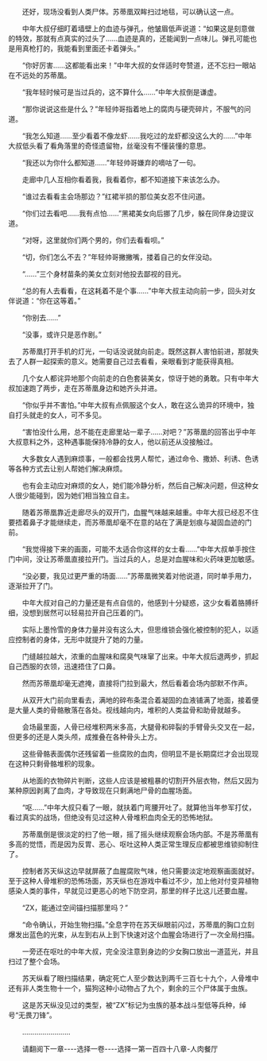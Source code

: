 <div class="read-content j_readContent" id="">
                <p>　　还好，现场没看到人类尸体。苏蒂凰双眸扫过地毯，可以确认这一点。<p>　　中年大叔仔细盯着墙壁上的血迹与弹孔，他皱眉低声说道：“如果这是刻意做的特效，那就有点真实的过头了……血迹是真的，还能闻到一点味儿。弹孔可能也是用真枪打的，我能看到里面还卡着弹头。”<p>　　“你好厉害……这都能看出来！”中年大叔的女伴适时夸赞道，还不忘扫一眼站在不远处的苏蒂凰。<p>　　“我年轻时候可是当过兵的，这不算什么……”中年大叔倒是谦虚。<p>　　“那你说说这些是什么？”年轻帅哥指着地上的腐肉与硬壳碎片，不服气的问道。<p>　　“我怎么知道……至少看着不像龙虾……我吃过的龙虾都没这么大的……”中年大叔低头看了看角落里的奇怪遗留物，丝毫没有不懂装懂的意思。<p>　　“我还以为你什么都知道……”年轻帅哥嫌弃的嘀咕了一句。<p>　　走廊中几人互相你看着我，我看着你，都不知道接下来该怎么办。<p>　　“谁过去看看主会场那边？”红裙半损的那位美女忍不住问道。<p>　　“你们过去看吧……我有点怕……”黑裙美女向后挪了几步，躲在同伴身边提议道。<p>　　“对呀，这里就你们两个男的，你们去看看呗。”<p>　　“切，你们怎么不去？”年轻帅哥撇撇嘴，搂着自己的女伴没动。<p>　　“……”三个身材苗条的美女立刻对他投去鄙视的目光。<p>　　“总的有人去看看，在这耗着不是个事……”中年大叔主动向前一步，回头对女伴说道：“你在这等着。”<p>　　“你别去……”<p>　　“没事，或许只是恶作剧。”<p>　　苏蒂凰打开手机的灯光，一句话没说就向前走。既然这群人害怕前进，那就失去了人群一起探索的意义。她需要自己过去看看，亲眼看到才能获得真相。<p>　　几个女人都诧异地那个向前走的白色套装美女，惊讶于她的勇敢。只有中年大叔加速跑了两步，走在苏蒂凰身边和她齐头并进。<p>　　“你似乎并不害怕。”中年大叔有点佩服这个女人，敢在这么诡异的环境中，独自打头就走的女人，可不多见。<p>　　“害怕没什么用，总不能在走廊里站一辈子……对吧？”苏蒂凰的回答出乎中年大叔意料之外，这种遇事能保持冷静的女人，他以前还从没接触过。<p>　　大多数女人遇到麻烦事，一般都会找男人帮忙，通过命令、撒娇、利诱、色诱等各种方式去让别人帮她们解决麻烦。<p>　　也有会主动应对麻烦的女人，她们能冷静分析，然后自己解决问题，但这种女人很少能碰到，因为她们相当独立自主。<p>　　随着苏蒂凰靠近走廊尽头的双开门，血腥气味越来越重。中年大叔已经忍不住要捂着鼻子才能继续走，而苏蒂凰却毫不在意的站在了满是划痕与凝固血迹的门前。<p>　　“我觉得接下来的画面，可能不太适合你这样的女士看……”中年大叔单手按住门中间，没让苏蒂凰直接拉开门。当过兵的人，总是对血腥味和火药味更加敏感。<p>　　“没必要，我见过更严重的场面……”苏蒂凰微笑着对他说道，同时单手用力，逐渐拉开了门。<p>　　中年大叔对自己的力量还是有点自信的，他感到十分疑惑，这少女看着胳膊纤细，没想到居然可以轻易拉开自己压着的门。<p>　　实际上墨怜雪的身体力量并没有这么大，但思维锁会强化被控制的犯人，以适应控制者的身体，无形中就提升了她的力量。<p>　　门缝越拉越大，浓重的血腥味和腐臭气味窜了出来。中年大叔后退两步，抓起自己西服的衣领，迅速捂住了口鼻。<p>　　然而苏蒂凰却毫无遮掩，直接将门拉到最大，然后看着会场内部默不作声。<p>　　从双开大门前向里看去，满地的碎布条混合着凝固的血液铺满了地面，接着便是大量人类的骨骼散落在各处。视线越向内，堆积的人类盆骨和助骨就越多。<p>　　会场最里面，人骨已经堆积两米多高，大腿骨和碎裂的手臂骨头交叉在一起，但更多的还是人类头颅，成推叠在各种骨头上方。<p>　　这些骨骼表面偶尔还残留着一些腐败的血肉，但明显不是长期腐烂才会出现现在这种只剩骨骼堆积的现象。<p>　　从地面的衣物碎片判断，这些人应该是被粗暴的切割开外层衣物，然后又因为某种原因剥离了血肉，才导致现在只剩满地尸骨的血腥场面。<p>　　“呕……”中年大叔只看了一眼，就扶着门弯腰开吐了。就算他当年参军打仗，看过真实的战场，但绝没有见过这种人骨堆积血肉全无的恐怖地狱。<p>　　苏蒂凰倒是很淡定的扫了他一眼，摇了摇头继续观察会场内部。不是苏蒂凰有多高的觉悟，而是因为反胃、恶心、呕吐这种人类正常生理反应都被思维锁抑制住了。<p>　　控制者苏天纵这边早就屏蔽了血腥腐败气味，他只需要淡定地观察画面就好。至于这种人骨堆积的恐怖场面，苏天纵也在游戏中看过不少，加上他对付变异植物感染人类的事件，早就见过更恶心的地下防空洞，那里的样子比这儿还要血腥。<p>　　“ZX，能通过空间锚扫描那里吗？”<p>　　“命令确认，开始生物扫描。”全息字符在苏天纵眼前闪过，苏蒂凰的胸口立刻爆发出蓝色的光束，从左到右从上到下快速对这个血腥会场进行了一次全局扫描。<p>　　一旁还在呕吐的中年大叔，完全没注意到身边的少女胸口放出一道蓝光，并且扫过了整个会场。<p>　　苏天纵看了眼扫描结果，确定死亡人至少数达到两千三百七十九个，人骨堆中还有非人类生物十一个，猫狗这种小动物占了九个，剩余的三个尸体属于虫族。<p>　　这是苏天纵没见过的类型，被“ZX”标记为虫族的基本战斗型低等兵种，绰号“无畏刀锋”。<p>　　……………………<p>　　请翻阅下一章----选择一卷----选择一第一百四十八章-人肉餐厅<p>　　<p> 
            </div>